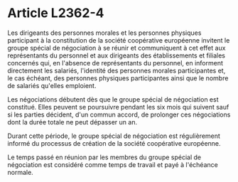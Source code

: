 # Article L2362-4

Les dirigeants des personnes morales et les personnes physiques participant à la constitution de la société coopérative européenne invitent le groupe spécial de négociation à se réunir et communiquent à cet effet aux représentants du personnel et aux dirigeants des établissements et filiales concernés qui, en l'absence de représentants du personnel, en informent directement les salariés, l'identité des personnes morales participantes et, le cas échéant, des personnes physiques participantes ainsi que le nombre de salariés qu'elles emploient. 
  
  
Les négociations débutent dès que le groupe spécial de négociation est constitué. Elles peuvent se poursuivre pendant les six mois qui suivent sauf si les parties décident, d'un commun accord, de prolonger ces négociations dont la durée totale ne peut dépasser un an. 
  
  
Durant cette période, le groupe spécial de négociation est régulièrement informé du processus de création de la société coopérative européenne. 
  
  
Le temps passé en réunion par les membres du groupe spécial de négociation est considéré comme temps de travail et payé à l'échéance normale.